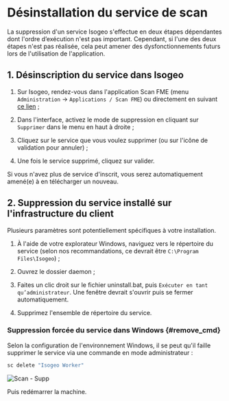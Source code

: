 # Désinstallation du service de scan

La suppression d&apos;un service Isogeo s&apos;effectue en deux étapes dépendantes dont l&apos;ordre d’exécution n&apos;est pas important. Cependant, si l&apos;une des deux étapes n&apos;est pas réalisée, cela peut amener des dysfonctionnements futurs lors de l&apos;utilisation de l&apos;application.

## 1. Désinscription du service dans Isogeo

1. Sur Isogeo, rendez-vous dans l&apos;application Scan FME (menu `Administration` → `Applications / Scan FME`) ou directement en suivant [ce lien](https://app.isogeo.com/admin/isogeo-worker) ;

2. Dans l&apos;interface, activez le mode de suppression en cliquant sur `Supprimer` dans le menu en haut à droite ;

3. Cliquez sur le service que vous voulez supprimer (ou sur l&apos;icône de validation pour annuler) ;

4. Une fois le service supprimé, cliquez sur valider.

Si vous n&apos;avez plus de service d&apos;inscrit, vous serez automatiquement amené(e) à en télécharger un nouveau.

## 2. Suppression du service installé sur l'infrastructure du client

Plusieurs paramètres sont potentiellement spécifiques à votre installation.

1. À l&apos;aide de votre explorateur Windows, naviguez vers le répertoire du service (selon nos recommandations, ce devrait être `C:\Program Files\Isogeo`) ;

2. Ouvrez le dossier daemon ;

3. Faites un clic droit sur le fichier uninstall.bat, puis `Exécuter en tant qu’administrateur`. Une fenêtre devrait s&apos;ouvrir puis se fermer automatiquement.

4. Supprimez l&apos;ensemble de répertoire du service.

### Suppression forcée du service dans Windows {#remove_cmd}

Selon la configuration de l'environnement Windows, il se peut qu'il faille supprimer le service via une commande en mode administrateur :

```cmd
sc delete "Isogeo Worker"
```

![Scan - Supp](/assets/scanFME/scanFME_service_remove_cmd.png)

Puis redémarrer la machine.
